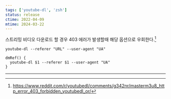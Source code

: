 ```yaml
---
tags: ['youtube-dl', 'zsh']
status: release
ctime: 2022-04-09
mtime: 2024-03-22
---
```


스트리밍 비디오 다운로드 할 경우 403 에러가 발생할때 해당 옵션으로 우회한다.[^1]

```
youtube-dl --referer "URL" --user-agent "UA"
```

```shell
dmRef() {
  youtube-dl $1 --referer $1 --user-agent "UA"
}
```

---

[^1]: https://www.reddit.com/r/youtubedl/comments/g342nr/masterm3u8_http_error_403_forbidden_youtubedl_or/